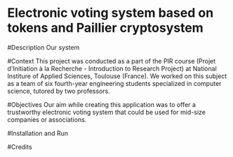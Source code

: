 # Electronic voting system based on tokens and Paillier cryptosystem

#Description
Our system 

#Context
This project was conducted as a part of the PIR course (Projet d'Initiation à la Recherche - Introduction to Research Project) at National Institure of Applied Sciences, Toulouse (France). We worked on this subject as a team of six fourth-year engineering students specialized in computer science, tutored by two professors.

#Objectives
Our aim while creating this application was to offer a trustworthy electronic voting system that could be used for mid-size companies or associations.

#Installation and Run

#Credits
